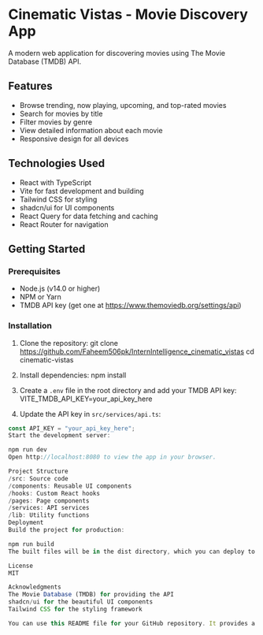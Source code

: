 # Cinematic Vistas - Movie Discovery App

A modern web application for discovering movies using The Movie Database (TMDB) API.

## Features

- Browse trending, now playing, upcoming, and top-rated movies
- Search for movies by title
- Filter movies by genre
- View detailed information about each movie
- Responsive design for all devices

## Technologies Used

- React with TypeScript
- Vite for fast development and building
- Tailwind CSS for styling
- shadcn/ui for UI components
- React Query for data fetching and caching
- React Router for navigation

## Getting Started

### Prerequisites

- Node.js (v14.0 or higher)
- NPM or Yarn
- TMDB API key (get one at https://www.themoviedb.org/settings/api)

### Installation

1. Clone the repository:
git clone https://github.com/Faheem506pk/InternIntelligence_cinematic_vistas cd cinematic-vistas


2. Install dependencies:
npm install


3. Create a `.env` file in the root directory and add your TMDB API key:
VITE_TMDB_API_KEY=your_api_key_here


4. Update the API key in `src/services/api.ts`:
```typescript
const API_KEY = "your_api_key_here";
Start the development server:

npm run dev
Open http://localhost:8080 to view the app in your browser.

Project Structure
/src: Source code
/components: Reusable UI components
/hooks: Custom React hooks
/pages: Page components
/services: API services
/lib: Utility functions
Deployment
Build the project for production:

npm run build
The built files will be in the dist directory, which you can deploy to your preferred hosting service.

License
MIT

Acknowledgments
The Movie Database (TMDB) for providing the API
shadcn/ui for the beautiful UI components
Tailwind CSS for the styling framework

You can use this README file for your GitHub repository. It provides a comprehensive overview of your project, including features, technologies used, installation instructions, and project structure.